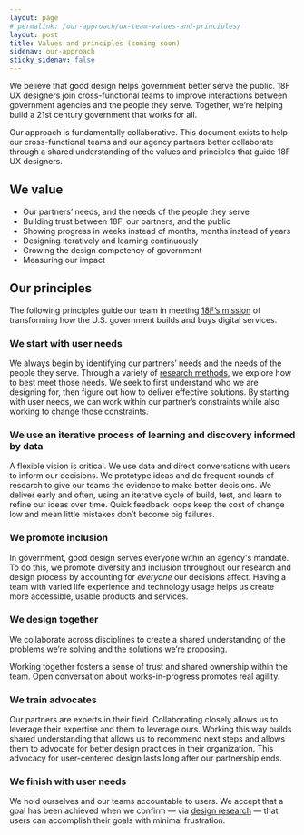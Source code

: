 ```yaml
---
layout: page
# permalink: /our-approach/ux-team-values-and-principles/
layout: post
title: Values and principles (coming soon)
sidenav: our-approach
sticky_sidenav: false
---
```


We believe that good design helps government better serve the public. 18F UX designers join cross-functional teams to improve interactions between government agencies and the people they serve. Together, we’re helping build a 21st century government that works for all.

Our approach is fundamentally collaborative. This document exists to help our cross-functional teams and our agency partners better collaborate through a shared understanding of the values and principles that guide 18F UX designers.


## We value

- Our partners’ needs, and the needs of the people they serve
- Building trust between 18F, our partners, and the public
- Showing progress in weeks instead of months, months instead of years
- Designing iteratively and learning continuously
- Growing the design competency of government
- Measuring our impact


## Our principles

The following principles guide our team in meeting [18F’s mission](https://18f.gsa.gov/about/#our-mission) of transforming how the U.S. government builds and buys digital services.


### We start with user needs

We always begin by identifying our partners’ needs and the needs of the people they serve. Through a variety of [research methods](https://methods.18f.gov/), we explore how to best meet those needs. We seek to first understand who we are designing for, then figure out how to deliver effective solutions. By starting with user needs, we can work within our partner’s constraints while also working to change those constraints.


### We use an iterative process of learning and discovery informed by data

A flexible vision is critical. We use data and direct conversations with users to inform our decisions. We prototype ideas and do frequent rounds of research to give our teams the evidence to make better decisions. We deliver early and often, using an iterative cycle of build, test, and learn to refine our ideas over time. Quick feedback loops keep the cost of change low and mean little mistakes don’t become big failures.


### We promote inclusion

In government, good design serves everyone within an agency's mandate. To do this, we promote diversity and inclusion throughout our research and design process by accounting for *everyone* our decisions affect. Having a team with varied life experience and technology usage helps us create more accessible, usable products and services.


### We design together

We collaborate across disciplines to create a shared understanding of the problems we’re solving and the solutions we’re proposing. 

Working together fosters a sense of trust and shared ownership within the team. Open conversation about works-in-progress promotes real agility. 


### We train advocates

Our partners are experts in their field. Collaborating closely allows us to leverage their expertise and them to leverage ours. Working this way builds shared understanding that allows us to recommend next steps and allows them to advocate for better design practices in their organization. This advocacy for user-centered design lasts long after our partnership ends.

### We finish with user needs

We hold ourselves and our teams accountable to users. We accept that a goal has been achieved when we confirm — via [design research](https://federalist-proxy.app.cloud.gov/site/18f/ux-guide/research/) — that users can accomplish their goals with minimal frustration.

